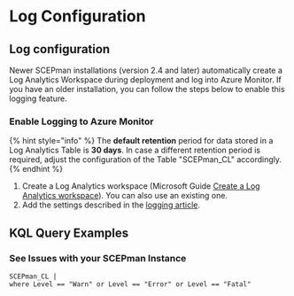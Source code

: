 # Log Configuration

## Log configuration

Newer SCEPman installations (version 2.4 and later) automatically create a Log Analytics Workspace during deployment and log into Azure Monitor. If you have an older installation, you can follow the steps below to enable this logging feature.

### Enable Logging to Azure Monitor

{% hint style="info" %}
The **default retention** period for data stored in a Log Analytics Table is **30 days**. In case a different retention period is required, adjust the configuration of the Table "SCEPman\_CL" accordingly.
{% endhint %}

1. Create a Log Analytics workspace (Microsoft Guide [Create a Log Analytics workspace](https://docs.microsoft.com/en-us/azure/azure-monitor/learn/quick-create-workspace#create-a-workspace)). You can also use an existing one.
2. Add the settings described in the [logging article](application-settings/logging.md).

## KQL Query Examples

### See Issues with your SCEPman Instance

```kusto
SCEPman_CL |
where Level == "Warn" or Level == "Error" or Level == "Fatal"
```
